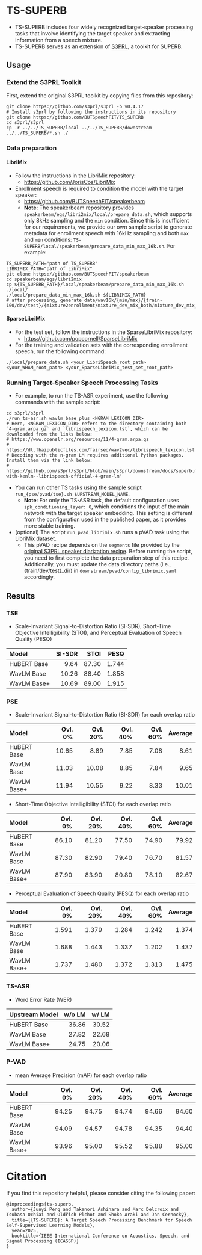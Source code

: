 # TS-SUPERB

- TS-SUPERB includes four widely recognized target-speaker processing tasks that involve identifying the target speaker and extracting information from a speech mixture.
- TS-SUPERB serves as an extension of [S3PRL](https://github.com/s3prl/s3prl), a toolkit for SUPERB.

## Usage

### Extend the S3PRL Toolkit

First, extend the original S3PRL toolkit by copying files from this repository:

```shell
git clone https://github.com/s3prl/s3prl -b v0.4.17
# Install s3prl by following the instructions in its repository
git clone https://github.com/BUTSpeechFIT/TS_SUPERB
cd s3prl/s3prl
cp -r ../../TS_SUPERB/local ../../TS_SUPERB/downstream ../../TS_SUPERB/*.sh ./
```

### Data preparation

#### LibriMix

- Follow the instructions in the LibriMix repository:
  - https://github.com/JorisCos/LibriMix
- Enrollment speech is required to condition the model with the target speaker:
  - https://github.com/BUTSpeechFIT/speakerbeam
  - **Note**: The speakerbeam repository provides `speakerbeam/egs/libri2mix/local/prepare_data.sh`, which supports only 8kHz sampling and the `min` condition. Since this is insufficient for our requirements, we provide our own sample script to generate metadata for enrollment speech with 16kHz sampling and both `max` and `min` conditions: `TS-SUPERB/local/speakerbeam/prepare_data_min_max_16k.sh`. For example:
```shell
TS_SUPERB_PATH="path of TS_SUPERB"
LIBRIMIX_PATH="path of LibriMix"
git clone https://github.com/BUTSpeechFIT/speakerbeam
cd speakerbeam/egs/libri2mix
cp ${TS_SUPERB_PATH}/local/speakerbeam/prepare_data_min_max_16k.sh ./local/
./local/prepare_data_min_max_16k.sh ${LIBRIMIX_PATH}
# after processing, generate data/wav16k/{min/max}/{train-100/dev/test}/{mixture2enrollment/mixture_dev_mix_both/mixture_dev_mix_clean}.csv
```

#### SparseLibriMix

- For the test set, follow the instructions in the SparseLibriMix repository:
  - https://github.com/popcornell/SparseLibriMix
- For the training and validation sets with the corresponding enrollment speech, run the following command:

```shell
./local/prepare_data.sh <your_LibriSpeech_root_path> <your_WHAM_root_path> <your_SparseLibriMix_test_set_root_path>
```

### Running Target-Speaker Speech Processing Tasks

- For example, to run the TS-ASR experiment, use the following commands with the sample script:

```shell
cd s3prl/s3prl
./run_ts-asr.sh wavlm_base_plus <NGRAM_LEXICON_DIR>
# Here, <NGRAM_LEXICON_DIR> refers to the directory containing both `4-gram.arpa.gz` and `librispeech_lexicon.lst`, which can be downloaded from the links below:
# https://www.openslr.org/resources/11/4-gram.arpa.gz
# https://dl.fbaipublicfiles.com/fairseq/wav2vec/librispeech_lexicon.lst
# Decoding with the n-gram LM requires additional Python packages. Install them via the link below:
# https://github.com/s3prl/s3prl/blob/main/s3prl/downstream/docs/superb.md#testing-with-kenlm--librispeech-official-4-gram-lm"
```

- You can run other TS tasks using the sample script `run_{pse/pvad/tse}.sh $UPSTREAM_MODEL_NAME`.
  - **Note**: For only the TS-ASR task, the default configuration uses `spk_conditioning_layer: 0`, which conditions the input of the main network with the target speaker embedding. This setting is different from the configuration used in the published paper, as it provides more stable training.
- (optional) The script `run_pvad_librimix.sh` runs a pVAD task using the LibriMix dataset.
  - This pVAD recipe depends on the `segments` file provided by the [original S3PRL speaker diarization recipe](https://github.com/s3prl/s3prl/blob/main/s3prl/downstream/docs/superb.md#sd-speaker-diarization). Before running the script, you need to first complete the data preparation step of this recipe. Additionally, you must update the data directory paths (i.e., {train/dev/test}_dir) in `downstream/pvad/config_librimix.yaml` accordingly.

## Results

### TSE

- Scale-Invariant Signal-to-Distortion Ratio (SI-SDR), Short-Time Objective Intelligibility (STOI), and Perceptual Evaluation of Speech Quality (PESQ)

| Model       | SI-SDR | STOI  | PESQ  |
|:------------|-------:|------:|------:|
| HuBERT Base |  9.64  | 87.30 | 1.744 |
| WavLM Base  | 10.26  | 88.40 | 1.858 |
| WavLM Base+ | 10.69  | 89.00 | 1.915 |

### PSE

- Scale-Invariant Signal-to-Distortion Ratio (SI-SDR) for each overlap ratio

| Model       | Ovl. 0% | Ovl. 20% | Ovl. 40% | Ovl. 60% | Average |
|:------------|--------:|---------:|---------:|---------:|--------:|
| HuBERT Base |  10.65  |   8.89   |   7.85   |   7.08   |   8.61  |
| WavLM Base  |  11.03  |  10.08   |   8.85   |   7.84   |   9.65  |
| WavLM Base+ |  11.94  |  10.55   |   9.22   |   8.33   |  10.01  |

- Short-Time Objective Intelligibility (STOI) for each overlap ratio

| Model       | Ovl. 0% | Ovl. 20% | Ovl. 40% | Ovl. 60% | Average |
|:------------|--------:|---------:|---------:|---------:|--------:|
| HuBERT Base |  86.10  |  81.20   |  77.50   |  74.90   |  79.92  |
| WavLM Base  |  87.30  |  82.90   |  79.40   |  76.70   |  81.57  |
| WavLM Base+ |  87.90  |  83.90   |  80.80   |  78.10   |  82.67  |

- Perceptual Evaluation of Speech Quality (PESQ) for each overlap ratio

| Model       | Ovl. 0% | Ovl. 20% | Ovl. 40% | Ovl. 60% | Average |
|:------------|--------:|---------:|---------:|---------:|--------:|
| HuBERT Base |  1.591  |  1.379   |  1.284   |  1.242   |  1.374  |
| WavLM Base  |  1.688  |  1.443   |  1.337   |  1.202   |  1.437  |
| WavLM Base+ |  1.737  |  1.480   |  1.372   |  1.313   |  1.475  |

### TS-ASR

- Word Error Rate (WER)

| Upstream Model | w/o LM | w/ LM |
|:---------------|-------:|------:|
| HuBERT Base    | 36.86  | 30.52 |
| WavLM Base     | 27.82  | 22.68 |
| WavLM Base+    | 24.75  | 20.06 |

### P-VAD

- mean Average Precision (mAP) for each overlap ratio

| Model       | Ovl. 0% | Ovl. 20% | Ovl. 40% | Ovl. 60% | Average |
|:------------|--------:|---------:|---------:|---------:|--------:|
| HuBERT Base |  94.25  |  94.75   |  94.74   |  94.66   |  94.60  |
| WavLM Base  |  94.09  |  94.57   |  94.78   |  94.35   |  94.40  |
| WavLM Base+ |  93.96  |  95.00   |  95.52   |  95.88   |  95.00  |

# Citation

If you find this repository helpful, please consider citing the following paper:

```text
@inproceedings{ts-superb,
  author={Junyi Peng and Takanori Ashihara and Marc Delcroix and Tsubasa Ochiai and Oldřich Plchot and Shoko Araki and Jan Černocký},
  title={{TS-SUPERB}: A Target Speech Processing Benchmark for Speech Self-Supervised Learning Models},
  year=2025,
  booktitle={IEEE International Conference on Acoustics, Speech, and Signal Processing (ICASSP)}
}
```